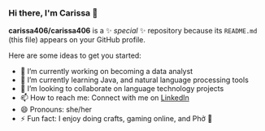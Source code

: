 ### Hi there, I'm Carissa 👋


**carissa406/carissa406** is a ✨ _special_ ✨ repository because its `README.md` (this file) appears on your GitHub profile.

Here are some ideas to get you started:

- 🔭 I’m currently working on becoming a data analyst
- 🌱 I’m currently learning Java, and natural language processing tools
- 👯 I’m looking to collaborate on language technology projects
- 📫 How to reach me: Connect with me on [LinkedIn](https://www.linkedin.com/in/hickscarissa/)
- 😄 Pronouns: she/her
- ⚡ Fun fact: I enjoy doing crafts, gaming online, and Phở 🍜 


